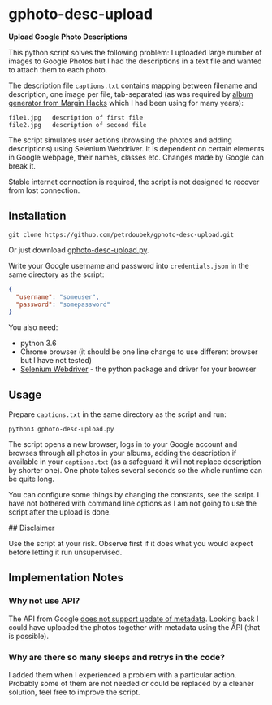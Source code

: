 # gphoto-desc-upload

**Upload Google Photo Descriptions**

This python script solves the following problem: I uploaded large number of images to Google Photos but I had the descriptions in a text file and wanted to attach them to each photo.

The description file `captions.txt` contains mapping between filename and description, one image per file, tab-separated (as was required by [album generator from Margin Hacks](http://marginalhacks.com/Hacks/album/) which I had been using for many years):

```
file1.jpg   description of first file
file2.jpg   description of second file
```

The script simulates user actions (browsing the photos and adding descriptions) using Selenium Webdriver. It is dependent on certain elements in Google webpage, their names, classes etc. Changes made by Google can break it.

Stable internet connection is required, the script is not designed to recover from lost connection.

## Installation

```
git clone https://github.com/petrdoubek/gphoto-desc-upload.git
```

Or just download [gphoto-desc-upload.py](https://raw.githubusercontent.com/petrdoubek/gphoto-desc-upload/master/gphoto-desc-upload.py). 

Write your Google username and password into `credentials.json` in the same directory as the script:

```json
{
  "username": "someuser",
  "password": "somepassword"
}
```

You also need:

- python 3.6
- Chrome browser (it should be one line change to use different browser but I have not tested)
- [Selenium Webdriver](https://seleniumhq.github.io/selenium/docs/api/py/index.html) - the python package and driver for your browser

## Usage

Prepare `captions.txt` in the same directory as the script and run:

```
python3 gphoto-desc-upload.py
```

The script opens a new browser, logs in to your Google account and browses through all photos in your albums, adding the description if available in your `captions.txt` (as a safeguard it will not replace description by shorter one). One photo takes several seconds so the whole runtime can be quite long.

You can configure some things by changing the constants, see the script. I have not bothered with command line options as I am not going to use the script after the upload is done.

## Disclaimer

Use the script at your risk. Observe first if it does what you would expect before letting it run unsupervised.

## Implementation Notes

### Why not use API?

The API from Google [does not support update of metadata](https://developers.google.com/picasa-web/docs/3.0/releasenotes). Looking back I could have uploaded the photos together with metadata using the API (that is possible).

### Why are there so many sleeps and retrys in the code?

I added them when I experienced a problem with a particular action. Probably some of them are not needed or could be replaced by a cleaner solution, feel free to improve the script.

